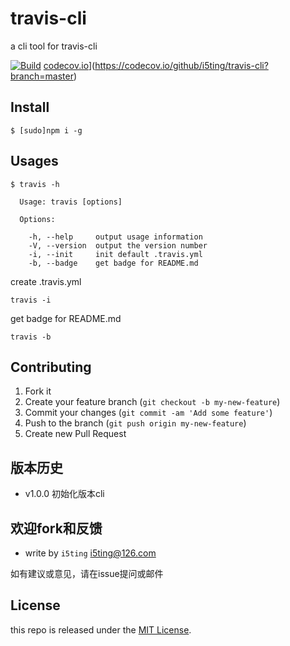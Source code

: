 # travis-cli

a cli tool for travis-cli 

[![Build](https://travis-ci.org/i5ting/travis-cli.svg?branch=master)](https://travis-ci.org/i5ting/travis-cli)
[codecov.io](https://codecov.io/github/i5ting/travis-cli/coverage.svg?branch=master)](https://codecov.io/github/i5ting/travis-cli?branch=master)

## Install

```
$ [sudo]npm i -g 
```

## Usages

```
$ travis -h

  Usage: travis [options]

  Options:

    -h, --help     output usage information
    -V, --version  output the version number
    -i, --init     init default .travis.yml
    -b, --badge    get badge for README.md
```

create .travis.yml

```
travis -i
```

get badge for README.md


```
travis -b
```

## Contributing

1. Fork it
2. Create your feature branch (`git checkout -b my-new-feature`)
3. Commit your changes (`git commit -am 'Add some feature'`)
4. Push to the branch (`git push origin my-new-feature`)
5. Create new Pull Request

## 版本历史

- v1.0.0 初始化版本cli

## 欢迎fork和反馈

- write by `i5ting` i5ting@126.com

如有建议或意见，请在issue提问或邮件

## License

this repo is released under the [MIT
License](http://www.opensource.org/licenses/MIT).
